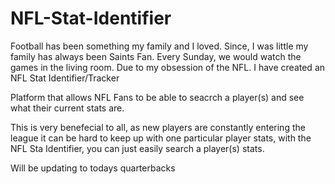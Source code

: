 # NFL-Stat-Identifier
Football has been something my family and I loved. Since, I was little my family has always been Saints Fan. Every Sunday, we would watch the games in the living room. Due to my obsession of the NFL. I have created an NFL Stat Identifier/Tracker



Platform that allows NFL Fans to be able to seacrch a player(s) and see what their current stats are.

This is very benefecial to all, as new players are constantly entering the league it can be hard to keep up with one particular player stats, with the NFL Sta Identifier, you can just easily search a player(s) stats. 

Will be updating to todays quarterbacks
